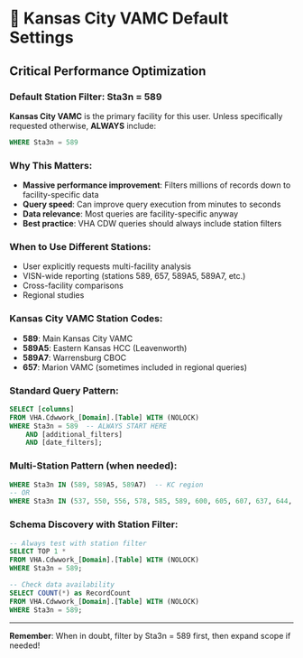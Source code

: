 # 🎯 Kansas City VAMC Default Settings

## Critical Performance Optimization

### **Default Station Filter: Sta3n = 589**

**Kansas City VAMC** is the primary facility for this user. Unless specifically requested otherwise, **ALWAYS** include:

```sql
WHERE Sta3n = 589
```

### Why This Matters:
- **Massive performance improvement**: Filters millions of records down to facility-specific data
- **Query speed**: Can improve query execution from minutes to seconds
- **Data relevance**: Most queries are facility-specific anyway
- **Best practice**: VHA CDW queries should always include station filters

### When to Use Different Stations:
- User explicitly requests multi-facility analysis
- VISN-wide reporting (stations 589, 657, 589A5, 589A7, etc.)
- Cross-facility comparisons
- Regional studies

### Kansas City VAMC Station Codes:
- **589**: Main Kansas City VAMC
- **589A5**: Eastern Kansas HCC (Leavenworth)
- **589A7**: Warrensburg CBOC
- **657**: Marion VAMC (sometimes included in regional queries)

### Standard Query Pattern:
```sql
SELECT [columns]
FROM VHA.Cdwwork_[Domain].[Table] WITH (NOLOCK)
WHERE Sta3n = 589  -- ALWAYS START HERE
    AND [additional_filters]
    AND [date_filters];
```

### Multi-Station Pattern (when needed):
```sql
WHERE Sta3n IN (589, 589A5, 589A7)  -- KC region
-- OR
WHERE Sta3n IN (537, 550, 556, 578, 585, 589, 600, 605, 607, 637, 644, 649, 664, 676, 691, 695, 657, 652)  -- VISN 15
```

### Schema Discovery with Station Filter:
```sql
-- Always test with station filter
SELECT TOP 1 * 
FROM VHA.Cdwwork_[Domain].[Table] WITH (NOLOCK)
WHERE Sta3n = 589;

-- Check data availability
SELECT COUNT(*) as RecordCount
FROM VHA.Cdwwork_[Domain].[Table] WITH (NOLOCK)
WHERE Sta3n = 589;
```

---
**Remember**: When in doubt, filter by Sta3n = 589 first, then expand scope if needed!